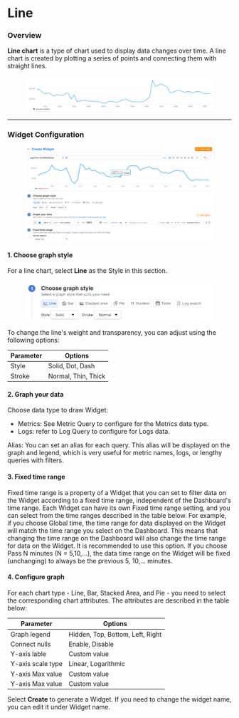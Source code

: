 # Line

### Overview

**Line chart** is a type of chart used to display data changes over time. A line chart is created by plotting a series of points and connecting them with straight lines.

<figure><img src="../../../../.gitbook/assets/image (55) (1) (1) (1).png" alt=""><figcaption></figcaption></figure>

***

### Widget Configuration

<figure><img src="../../../../.gitbook/assets/image (56) (1) (1) (1).png" alt=""><figcaption></figcaption></figure>

#### 1. Choose graph style

For a line chart, select **Line** as the Style in this section.

<figure><img src="../../../../.gitbook/assets/image (57) (1) (1).png" alt=""><figcaption></figcaption></figure>

To change the line's weight and transparency, you can adjust using the following options:

| **Parameter** | **Options**         |
| ------------- | ------------------- |
| Style         | Solid, Dot, Dash    |
| Stroke        | Normal, Thin, Thick |

#### 2. Graph your data

Choose data type to draw Widget:

* Metrics: See Metric Query to configure for the Metrics data type.
* Logs: refer to Log Query to configure for Logs data.

Alias: You can set an alias for each query. This alias will be displayed on the graph and legend, which is very useful for metric names, logs, or lengthy queries with filters.

#### 3. Fixed time range

Fixed time range is a property of a Widget that you can set to filter data on the Widget according to a fixed time range, independent of the Dashboard's time range. Each Widget can have its own Fixed time range setting, and you can select from the time ranges described in the table below. For example, if you choose Global time, the time range for data displayed on the Widget will match the time range you select on the Dashboard. This means that changing the time range on the Dashboard will also change the time range for data on the Widget. It is recommended to use this option. If you choose Pass N minutes (N = 5,10,...), the data time range on the Widget will be fixed (unchanging) to always be the previous 5, 10,... minutes.

#### 4. Configure graph

For each chart type - Line, Bar, Stacked Area, and Pie - you need to select the corresponding chart attributes. The attributes are described in the table below:

| **Parameter**     | **Options**                      |
| ----------------- | -------------------------------- |
| Graph legend      | Hidden, Top, Bottom, Left, Right |
| Connect nulls     | Enable, Disable                  |
| Y-axis lable      | Custom value                     |
| Y-axis scale type | Linear, Logarithmic              |
| Y-axis Max value  | Custom value                     |
| Y-axis Max value  | Custom value                     |

Select **Create** to generate a Widget. If you need to change the widget name, you can edit it under Widget name.
